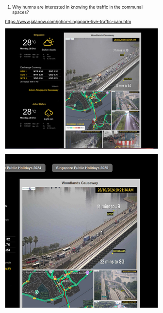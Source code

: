 1. Why humns are interested in knowing the traffic in the communal spaces?

https://www.jalanow.com/johor-singapore-live-traffic-cam.htm

![alt text](image-3.png)

![alt text](image-8.png)